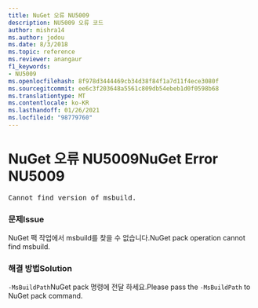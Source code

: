 ```yaml
---
title: NuGet 오류 NU5009
description: NU5009 오류 코드
author: mishra14
ms.author: jodou
ms.date: 8/3/2018
ms.topic: reference
ms.reviewer: anangaur
f1_keywords:
- NU5009
ms.openlocfilehash: 8f978d3444469cb34d38f84f1a7d11f4ece3080f
ms.sourcegitcommit: ee6c3f203648a5561c809db54ebeb1d0f0598b68
ms.translationtype: MT
ms.contentlocale: ko-KR
ms.lasthandoff: 01/26/2021
ms.locfileid: "98779760"
---
```

# <a name="nuget-error-nu5009"></a><span data-ttu-id="969be-103">NuGet 오류 NU5009</span><span class="sxs-lookup"><span data-stu-id="969be-103">NuGet Error NU5009</span></span>
<pre>Cannot find version of msbuild.</pre>

### <a name="issue"></a><span data-ttu-id="969be-104">문제</span><span class="sxs-lookup"><span data-stu-id="969be-104">Issue</span></span>

<span data-ttu-id="969be-105">NuGet 팩 작업에서 msbuild를 찾을 수 없습니다.</span><span class="sxs-lookup"><span data-stu-id="969be-105">NuGet pack operation cannot find msbuild.</span></span>


### <a name="solution"></a><span data-ttu-id="969be-106">해결 방법</span><span class="sxs-lookup"><span data-stu-id="969be-106">Solution</span></span>

<span data-ttu-id="969be-107">`-MsBuildPath`NuGet pack 명령에 전달 하세요.</span><span class="sxs-lookup"><span data-stu-id="969be-107">Please pass the `-MsBuildPath` to NuGet pack command.</span></span>

